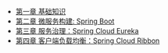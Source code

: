 * [第一章 基础知识](chapter1/README.md)
* [第二章 微服务构建: Spring Boot](chapter2/README.md)
* [第三章 服务治理：Spring Cloud Eureka](chapter3/README.md)
* [第四章 客户端负载均衡：Spring Cloud Ribbon](chapter4/README.md)